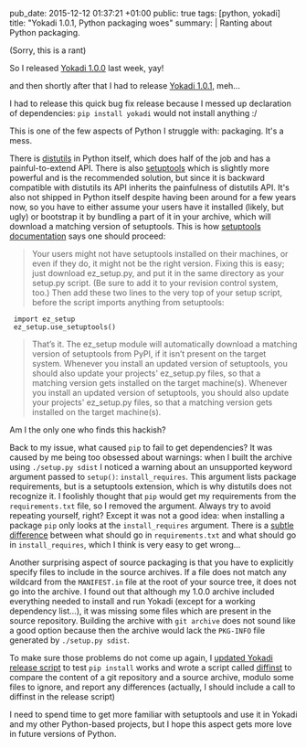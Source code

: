 pub_date: 2015-12-12 01:37:21 +01:00
public: true
tags: [python, yokadi]
title: "Yokadi 1.0.1, Python packaging woes"
summary: |
    Ranting about Python packaging.

(Sorry, this is a rant)

So I released [Yokadi 1.0.0][y100] last week, yay!

and then shortly after that I had to release [Yokadi 1.0.1][y101], meh...

I had to release this quick bug fix release because I messed up declaration of dependencies: `pip install yokadi` would not install anything :/

This is one of the few aspects of Python I struggle with: packaging. It's a mess.

There is [distutils][] in Python itself, which does half of the job and has a painful-to-extend API. There is also [setuptools][] which is slightly more powerful and is the recommended solution, but since it is backward compatible with distutils its API inherits the painfulness of distutils API. It's also not shipped in Python itself despite having been around for a few years now, so you have to either assume your users have it installed (likely, but ugly) or bootstrap it by bundling a part of it in your archive, which will download a matching version of setuptools. This is how [setuptools documentation][stdoc] says one should proceed:

[stdoc]: https://setuptools.pypa.io/en/latest/setuptools.html#using-setuptools-without-bundling-it

> Your users might not have setuptools installed on their machines, or even if they do, it might not be the right version. Fixing this is easy; just download ez_setup.py, and put it in the same directory as your setup.py script. (Be sure to add it to your revision control system, too.) Then add these two lines to the very top of your setup script, before the script imports anything from setuptools:
>
```
 import ez_setup
 ez_setup.use_setuptools()
```
>
> That’s it. The ez_setup module will automatically download a matching version of setuptools from PyPI, if it isn’t present on the target system. Whenever you install an updated version of setuptools, you should also update your projects' ez_setup.py files, so that a matching version gets installed on the target machine(s).
> Whenever you install an updated version of setuptools, you should also update your projects' ez_setup.py files, so that a matching version gets installed on the target machine(s).

Am I the only one who finds this hackish?

Back to my issue, what caused `pip` to fail to get dependencies? It was caused by me being too obsessed about warnings: when I built the archive using `./setup.py sdist` I noticed a warning about an unsupported keyword argument passed to `setup()`: `install_requires`. This argument lists package requirements, but is a setuptools extension, which is why distutils does not recognize it. I foolishly thought that `pip` would get my requirements from the `requirements.txt` file, so I removed the argument. Always try to avoid repeating yourself, right? Except it was not a good idea: when installing a package `pip` only looks at the `install_requires` argument. There is a [subtle difference][subtdiff] between what should go in `requirements.txt` and what should go in `install_requires`, which I think is very easy to get wrong...

[subtdiff]: https://caremad.io/2013/07/setup-vs-requirement/

Another surprising aspect of source packaging is that you have to explicitly specify files to include in the source archives. If a file does not match any wildcard from the `MANIFEST.in` file at the root of your source tree, it does not go into the archive. I found out that although my 1.0.0 archive included everything needed to install and run Yokadi (except for a working dependency list...), it was missing some files which are present in the source repository. Building the archive with `git archive` does not sound like a good option because then the archive would lack the `PKG-INFO` file generated by `./setup.py sdist`.

To make sure those problems do not come up again, I [updated Yokadi release script][release script] to test `pip install` works and wrote a script called [diffinst][] to compare the content of a git repository and a source archive, modulo some files to ignore, and report any differences (actually, I should include a call to diffinst in the release script)

[release script]: https://github.com/agateau/yokadi/commit/b883ac2e65b54576d39609a51f7c97e0dee142dd
[diffinst]: https://github.com/agateau/yokadi/blob/master/scripts/diffinst

I need to spend time to get more familiar with setuptools and use it in Yokadi and my other Python-based projects, but I hope this aspect gets more love in future versions of Python.

[y100]: http://yokadi.github.io/2015/11/29/1.0.0-is-out.html
[y101]: http://yokadi.github.io/2015/12/03/1.0.1-released.html
[distutils]: https://docs.python.org/3.5/library/distutils.html
[setuptools]: https://setuptools.pypa.io/en/latest/setuptools.html
